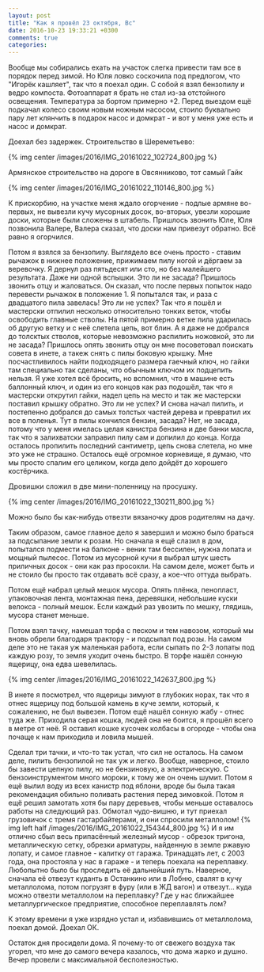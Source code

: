 ```yaml
---
layout: post
title: "Как я провёл 23 октября, Вс"
date: 2016-10-23 19:33:21 +0300
comments: true
categories: 
---
```

Вообще мы собирались ехать на участок слегка привести там все в порядок перед зимой. Но Юля ловко соскочила под предлогом, что "Игорёк кашляет", так что я поехал один. С собой я взял бензопилу и ведро компоста. Фотоаппарат я брать не стал из-за отстойного освещения. Температура за бортом примерно +2. Перед выездом ещё подкачал колесо своим новым ножным насосом, стоило буквально пару лет клянчить в подарок насос и домкрат - и вот у меня уже есть и насос и домкрат.

Доехал без задержек. Строительство в Шереметьево:

{% img center /images/2016/IMG_20161022_102724_800.jpg %}

Армянское строительство на дороге в Овсянниково, тот самый Гайк

{% img center /images/2016/IMG_20161022_110146_800.jpg %}

К прискорбию, на участке меня ждало огорчение - подлые армяне во-первых, не вывезли кучу мусорных досок, во-вторых, увезли хорошие доски, которые были сложены в штабель. Пришлось звонить Юле, Юля позвонила Валере, Валера сказал, что доски нам привезут обратно. Всё равно я огорчился.

Потом я взялся за бензопилу. Выглядело все очень просто - ставим рычажок в нижнее положение, прижимаем пилу ногой и дёргаем за веревочку. Я дернул раз пятьдесят или сто, но без малейшего результата. Даже ни одной вспышки. Это ли не засада? Пришлось звонить отцу и жаловаться. Он сказал, что после первых попыток надо перевести рычажок в положение 1. Я попытался так, и раза с двадцатого пила завелась! Это ли не успех? Так что я пошёл и мастерски отпилил несколько относительно тонких веток, чтобы освободить главные стволы. На пятой примерно ветке пила ударилась об другую ветку и с неё слетела цепь, вот блин. А я даже не добрался до толсктых стволов, которые невозможно распилить ножовкой, это ли не засада? Пришлось опять звонить отцу он мне посоветовал поискать совета в инете, а такеж снять с пилы боковую крышку. Мне посчастливилось найти подходящего размера гаечный ключ, но гайки там специально так сделаны, что обычным ключом их подцепить нельзя. Я уже хотел всё бросить, но вспомнил, что в машине есть баллонный ключ, и один из его концов как раз подошёл, так что я мастерски открутил гайки, надел цепь на место и так же мастерски поставил крышку обратно. Это ли не успех? И снова начал пилить, и постепенно добрался до самых толстых частей дерева и превратил их все в поленья. Тут в пилы кончился бензин, засада? Нет, не засада, потому что у меня имелась целая канистра бензина и две банки масла, так что я залихватски заправил пилу сам и допилил до конца. Когда осталось пропилить последний сантиметр, цепь снова слетела, но мне это уже не страшно. Осталось ещё огромное корневище, я думаю, что мы просто спалим его целиком, когда дело дойдёт до хорошего костёрчика. 
 
Дровишки сложил в две мини-поленницу на просушку. 

{% img center /images/2016/IMG_20161022_130211_800.jpg %}

Можно было бы как-нибудь отвезти вязаночку дров родителям на дачу.

Таким образом, самое главное дело я завершил и можно было браться за подсыпание земли к розам. Но сначала я ещё слазил в дом, попытался подмести на балконе - веник там бессилен, нужна лопата и мощный пылесос. Потом из мусорной кучи я выбрал штук шесть приличных досок - они как раз просохли. На самом деле, может быть и не стоило бы просто так отдавать всё сразу, а кое-что оттуда выбрать.

Потом ещё набрал целый мешок мусора. Опять плёнка, пенопласт, упаковочная лента, монтажная пена, деревяшки, небольшие куски велокса - полный мешок. Если каждый раз увозить по мешку, глядишь, мусора станет меньше.

Потом взял тачку, намешал торфа с песком и тем навозом, который мы вновь обрели благодаря трактору - и подсыпал под розы. На самом деле это не такая уж маленькая работа, если сыпать по 2-3 лопаты под каждую розу, то земля уходит очень быстро. В торфе нашёл сонную ящерицу, она едва шевелилась.

{% img center /images/2016/IMG_20161022_142637_800.jpg %}

В инете я посмотрел, что ящерицы зимуют в глубоких норах, так что я отнес ящерицу под большой камень в куче земли, который, к сожалению, не был вывезен. Потом ещё нашёл сонную жабу - отнес туда же. Приходила серая кошка, людей она не боится, я прошёл всего в метре от неё. Я оставил кошке кусочек колбасы в огороде - чтобы она почаще к нам приходила и ловила мышей.

Сделал три тачки, и что-то так устал, что сил не осталось. На самом деле, пилить бензопилой не так уж и легко. Вообще, наверное, стоило бы завести цепную пилу, но не бензиновую, а электрическую. С бензоинструментом много мороки, к тому же он очень шумит. Потом я ещё вылил воду из всех канистр под яблони, вроде бы была такая рекомендация обильно поливать растения перед зимовкой. Потом я ещё решил замотать хотя бы пару деревьев, чтобы меньше оставалось работы на следующий раз. Обмотал чудо-вишню, и тут приехал грузовичок с тремя гастарбайтерами, и они спросили металлолом! {% img left half /images/2016/IMG_20161022_154344_800.jpg %}
И я им отлично сбыл весь припасённый железный мусор - обрезок тригона, металлическую сетку, обрезки арматуры, найденную в земле ржавую лопату, и самое главное - калитку от гаража. Тринадцать лет, с 2003 года, она простояла у нас в гараже - и теперь поехала на переплавку. Любопытно было бы проследить её дальнейший путь. Наверное, сначала её отвезут куданть в Останкино или в Лобню, свалят в кучу металлолома, потом погрузят в фуру (или в ЖД вагон) и отвезут... куда можно отвезти металлолом на переплавку? Где у нас ближайшее металлургическое предприятие, способное переплавлять лом?

К этому времени я уже изрядно устал и, избавившись от металлолома, поехал домой. Доехал ОК.

Остаток дня просидели дома. Я почему-то от свежего воздуха так угорел, что мне до самого вечера казалось, что дома жарко и душно. Вечер провели с максимальной бесполезностью.